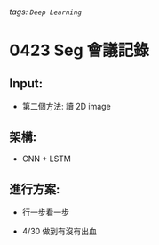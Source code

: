 ###### tags: `Deep Learning`

# 0423 Seg 會議記錄

## Input:
* 第二個方法: 讀 2D image

## 架構:
* CNN + LSTM

## 進行方案:
* 行一步看一步

* 4/30 做到有沒有出血